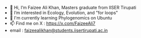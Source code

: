 - 👋 Hi, I’m Faizee Ali Khan, Masters graduate from IISER Tirupati
- 👀 I’m interested in Ecology, Evolution, and "for loops"
- 🌱 I'm currently learning Phylogenomics on Ubuntu
- 📫 Find me on X : https://x.com/FaizeeAli7
- email : faizeealikhan@students.iisertirupati.ac.in

<!---
faizee-ali/faizee-ali is a ✨ special ✨ repository because its `README.md` (this file) appears on your GitHub profile.
You can click the Preview link to take a look at your changes.
--->
